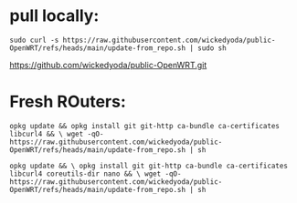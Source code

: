 # pull locally:

`sudo curl -s https://raw.githubusercontent.com/wickedyoda/public-OpenWRT/refs/heads/main/update-from_repo.sh | sudo sh`

https://github.com/wickedyoda/public-OpenWRT.git

# Fresh ROuters:
`opkg update && opkg install git git-http ca-bundle ca-certificates libcurl4 && \
wget -qO- https://raw.githubusercontent.com/wickedyoda/public-OpenWRT/refs/heads/main/update-from_repo.sh | sh`

`opkg update && \
opkg install git git-http ca-bundle ca-certificates libcurl4 coreutils-dir nano && \
wget -qO- https://raw.githubusercontent.com/wickedyoda/public-OpenWRT/refs/heads/main/update-from_repo.sh | sh`